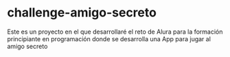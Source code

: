 # challenge-amigo-secreto
Este es un proyecto en el que desarrollaré el reto de Alura para la formación principiante en programación donde se desarrolla una App para jugar al amigo secreto
